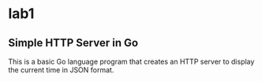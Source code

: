 # lab1

## Simple HTTP Server in Go

This is a basic Go language program that creates an HTTP server to display the current time in JSON format.
